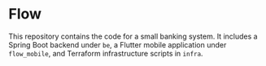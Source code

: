# Flow

This repository contains the code for a small banking system. It includes a Spring Boot backend under `be`, a Flutter mobile application under `flow_mobile`, and Terraform infrastructure scripts in `infra`.
